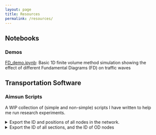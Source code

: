 ```yaml
---
layout: page
title: Resources
permalink: /resources/
---
```

## Notebooks

### Demos

[FD_demo.ipynb][fd_demo]: Basic 1D finite volume method simulation showing the effect of different Fundamental Diagrams (FD) on traffic waves

## Transportation Software

### Aimsun Scripts

A WIP collection of (simple and non-simple) scripts I have written to help me run research experiments.

<details>
	<summary>Export the ID and positions of all nodes in the network.</summary>

	{% highlight python %}
	destination_file_path = "C:/Nodes.txt"
	file = open( destination_file_path, 'w' )

	file.write( "ID,xPos,yPos" )
	file.write("\n")

	# Iterate over all the nodes in the network.
	sectionType = model.getType( "GKNode" )
	for types in model.getCatalog().getUsedSubTypesFromType( sectionType ):
		for node in types.values():
			coord = node.getPolygon().centroid()
			xPos = coord.x
			yPos = coord.y
			file.write( "%i,%s,%s" % (node.getId(), xPos, yPos) )
			file.write("\n")
	file.close()
	print ("Done")
	{% endhighlight %}
</details>

<details>
	<summary>Export the ID of all sections, and the ID of OD nodes</summary>

	{% highlight python %}
	destination_file_path = "C:/Sections.txt"
	file = open( destination_file_path, 'w' )

	file.write( "Id,O_id,D_id" )
	file.write("\n")

	# Iterate over all the sections in the network.
	sectionType = model.getType( "GKSection" )
	for types in model.getCatalog().getUsedSubTypesFromType( sectionType ):
		for section in types.values():
			# find the origin and destination of each section
			orig = section.getOrigin()
			dest = section.getDestination()

			# cases for sections on the edge of the network
			if orig is None:
				origId = -1
			else:
				origId = orig.getId()

			if dest is None:
				destId = -1
			else:
				destId = dest.getId()

			file.write( "%i,%i,%i" % (section.getId(), origId, destId))
			file.write("\n")
	file.close()
	print ("Done")
	{% endhighlight %}
</details>

[fd_demo]: https://nbviewer.org/urls/www.dawsondo.net/assets/notebooks/FD_demo.ipynb
